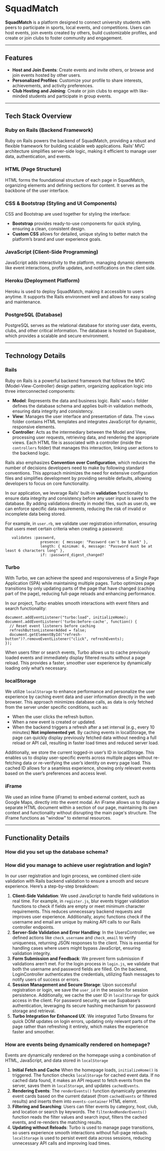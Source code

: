 # SquadMatch

**SquadMatch** is a platform designed to connect university students with peers to participate in sports, local events, and competitions. Users can host events, join events created by others, build customizable profiles, and create or join clubs to foster community and engagement.

---

## Features
- **Host and Join Events**: Create events and invite others, or browse and join events hosted by other users.
- **Personalized Profiles**: Customize your profile to share interests, achievements, and activity preferences.
- **Club Hosting and Joining**: Create or join clubs to engage with like-minded students and participate in group events.

---

## Tech Stack Overview 

### Ruby on Rails (Backend Framework)
Ruby on Rails powers the backend of SquadMatch, providing a robust and flexible framework for building scalable web applications. Rails’ MVC architecture simplifies server-side logic, making it efficient to manage user data, authentication, and events.

### HTML (Page Structure)
HTML forms the foundational structure of each page in SquadMatch, organizing elements and defining sections for content. It serves as the backbone of the user interface.

### CSS & Bootstrap (Styling and UI Components)
CSS and Bootstrap are used together for styling the interface:
- **Bootstrap** provides ready-to-use components for quick styling, ensuring a clean, consistent design.
- **Custom CSS** allows for detailed, unique styling to better match the platform’s brand and user experience goals.

### JavaScript (Client-Side Programming)
JavaScript adds interactivity to the platform, managing dynamic elements like event interactions, profile updates, and notifications on the client side.

### Heroku (Deployment Platform)
Heroku is used to deploy SquadMatch, making it accessible to users anytime. It supports the Rails environment well and allows for easy scaling and maintenance.

### PostgreSQL (Database)
PostgreSQL serves as the relational database for storing user data, events, clubs, and other critical information. The database is hosted on Supabase, which provides a scalable and secure environment.

---

## Technology Details

### Rails
Ruby on Rails is a powerful backend framework that follows the MVC (Model-View-Controller) design pattern, organizing application logic into three interconnected components:
- **Model**: Represents the data and business logic. Rails' `models` folder defines the database schema and applies built-in validation methods, ensuring data integrity and consistency.
- **View**: Manages the user interface and presentation of data. The `views` folder contains HTML templates and integrates JavaScript for dynamic, responsive elements.
- **Controller**: Acts as the intermediary between the Model and View, processing user requests, retrieving data, and rendering the appropriate views. Each HTML file is associated with a controller (inside the `controllers` folder) that manages this interaction, linking user actions to the backend logic.

Rails also emphasizes **Convention over Configuration**, which reduces the number of decisions developers need to make by following standard conventions. This approach minimizes the need for extensive configuration files and simplifies development by providing sensible defaults, allowing developers to focus on core functionality.

In our application, we leverage Rails' built-in **validation** functionality to ensure data integrity and consistency before any user input is saved to the database. By adding validations directly in model files, such as user.rb, we can enforce specific data requirements, reducing the risk of invalid or incomplete data being stored.

For example, in `user.rb`, we validate user registration information, ensuring that users meet certain criteria when creating a password:
```
   validates :password,
                presence: { message: "Password can't be blank" },
                length: { minimum: 6, message: "Password must be at least 6 characters long" },
                if: :password_digest_changed?
```

### Turbo
With Turbo, we can achieve the speed and responsiveness of a Single Page Application (SPA) while maintaining multiple pages. Turbo optimizes page transitions by only updating parts of the page that have changed (caching part of the page), reducing full-page reloads and enhancing performance. 

In our project, Turbo enables smooth interactions with event filters and search functionality:
```
document.addEventListener("turbo:load", initializeHome);
document.addEventListener('turbo:before-cache', function() {
  // Reset event listeners before caching
  refreshButtonListenerAdded = false;
  document.getElementById("refresh-button")?.removeEventListener("click", refreshEvents);
});
```
When users filter or search events, Turbo allows us to cache previously loaded events and immediately display filtered results without a page reload. This provides a faster, smoother user experience by dynamically loading only what’s necessary.

### localStorage
We utilize `localStorage` to enhance performance and personalize the user experience by caching event data and user information directly in the web browser. This approach minimizes database calls, as data is only fetched from the server under specific conditions, such as:
- When the user clicks the refresh button.
- When a new event is created or updated.
- When the backend triggers a refresh after a set interval (e.g., every 10 minutes) **Not implemented yet**.
By caching events in localStorage, the page can quickly display previously fetched data without needing a full reload or API call, resulting in faster load times and reduced server load.

Additionally, we store the current logged-in user’s ID in localStorage. This enables us to display user-specific events across multiple pages without re-fetching data or re-verifying the user’s identity on every page load. This cached ID allows for a seamless experience, showing only relevant events based on the user’s preferences and access level.

### iFrame 
We used an inline frame (iFrame) to embed external content, such as Google Maps, directly into the event modal. An iFrame allows us to display a separate HTML document within a section of our page, maintaining its own context and functionality without disrupting the main page's structure. The iFrame functions as "window" to external resources.

---

## Functionality Details

### How did you set up the database schema?

### How did you manage to achieve user registration and login?
In our user registration and login process, we combined client-side validation with Rails backend validation to ensure a smooth and secure experience. Here’s a step-by-step breakdown:
1. **Client-Side Validation**: We used JavaScript to handle field validations in real time. For example, in `register.js`, blur events trigger validation functions to check if fields are empty or meet minimum character requirements. This reduces unnecessary backend requests and improves user experience. Additionally, async functions check if the username and email are unique by making API calls to our Rails controller endpoints.
2. **Server-Side Validation and Error Handling**: In the UsersController, we defined actions like `check_username` and `check_email` to verify uniqueness, returning JSON responses to the client. This is essential for handling cases where users might bypass JavaScript, ensuring validation integrity.
3. **Form Submission and Feedback**: We prevent form submission if validations aren’t met. For the login process in `login.js`, we validate that both the username and password fields are filled. On the backend, LoginController authenticates the credentials, utilizing flash messages to notify users of success or errors.
4. **Session Management and Secure Storage**: Upon successful registration or login, we save the `user_id` in the session for session persistence. Additionally, we cache the user ID in `localStorage` for quick access in the client. For password security, we use Supabase’s authentication, leveraging its secure hashing mechanism for password storage and retrieval.
5. **Turbo Integration for Enhanced UX**: We integrated Turbo Streams for quick DOM updates on login errors, updating only relevant parts of the page rather than refreshing it entirely, which makes the experience faster and smoother.

### How are events being dynamically rendered on homepage?
Events are dynamically rendered on the homepage using a combination of HTML, JavaScript, and data stored in `localStorage`
1. **Initial Fetch and Cache** When the homepage loads, `initializeHome()` is triggered. The function checks `localStorage` for cached event data. If no cached data found, it makes an API request to fetch events from the server, saves them in `localStorage`, and updates `cachedEvents`.
2. **Rendering Events**: The `renderEvents()` function dynamically generates event cards based on the current dataset (from `cachedEvents` or filtered results) and inserts them into `events-container` HTML elemnt.
3. **Filtering and Searching**: Users can filter events by category, host, club, and location or search by keywords. The `filterAndRenderEvents()` function reads the filter values and search input, filters the cached events, and re-renders the matching results.
4. **Updating without Reloads**: Turbo is used to manage page transitions, so users experience smooth interactions without full-page reloads. `localStorage` is used to persist event data across sessions, reducing unnecessary API calls and improving load times.
